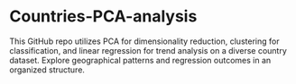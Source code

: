 # Countries-PCA-analysis
This GitHub repo utilizes PCA for dimensionality reduction, clustering for classification, and linear regression for trend analysis on a diverse country dataset. Explore geographical patterns and regression outcomes in an organized structure. 
